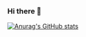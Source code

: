### Hi there 👋

[![Anurag's GitHub stats](https://github-readme-stats.vercel.app/api?username=CarlosVinniFernandes)](https://github.com/anuraghazra/github-readme-stats)

<!--
**CarlosVinniFernandes/CarlosVinniFernandes** is a ✨ _special_ ✨ repository because its `README.md` (this file) appears on your GitHub profile.

Here are some ideas to get you started:

- 🔭 I’m currently looking for an intership
- 🌱 I’m currently learning Python, C and HTML
- 👯 I’m looking to collaborate on basic projects
- 🤔 I’m looking for help with Python, C and HTMl
- 💬 Ask me about everything
- 📫 How to reach me: @carloz_fs on IG
-->
